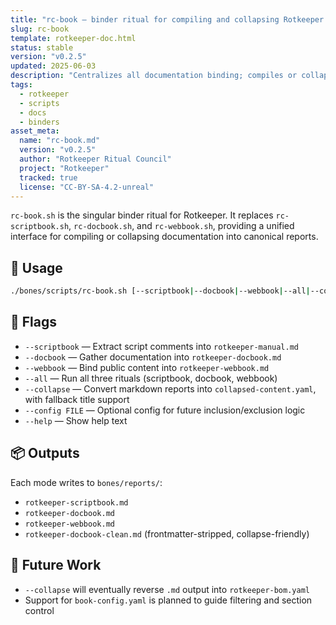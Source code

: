 ```yaml
---
title: "rc-book — binder ritual for compiling and collapsing Rotkeeper books"
slug: rc-book
template: rotkeeper-doc.html
status: stable
version: "v0.2.5"
updated: 2025-06-03
description: "Centralizes all documentation binding; compiles or collapses Rotkeeper books from markdown and script rituals."
tags:
  - rotkeeper
  - scripts
  - docs
  - binders
asset_meta:
  name: "rc-book.md"
  version: "v0.2.5"
  author: "Rotkeeper Ritual Council"
  project: "Rotkeeper"
  tracked: true
  license: "CC-BY-SA-4.2-unreal"
---
```


`rc-book.sh` is the singular binder ritual for Rotkeeper. It replaces `rc-scriptbook.sh`, `rc-docbook.sh`, and `rc-webbook.sh`, providing a unified interface for compiling or collapsing documentation into canonical reports.

## 🧰 Usage

```bash
./bones/scripts/rc-book.sh [--scriptbook|--docbook|--webbook|--all|--collapse] [--config FILE]
```

## 🧾 Flags

- `--scriptbook` — Extract script comments into `rotkeeper-manual.md`
- `--docbook` — Gather documentation into `rotkeeper-docbook.md`
- `--webbook` — Bind public content into `rotkeeper-webbook.md`
- `--all` — Run all three rituals (scriptbook, docbook, webbook)
- `--collapse` — Convert markdown reports into `collapsed-content.yaml`, with fallback title support
- `--config FILE` — Optional config for future inclusion/exclusion logic
- `--help` — Show help text

## 📦 Outputs

Each mode writes to `bones/reports/`:

- `rotkeeper-scriptbook.md`
- `rotkeeper-docbook.md`
- `rotkeeper-webbook.md`
- `rotkeeper-docbook-clean.md` (frontmatter-stripped, collapse-friendly)

## 🔮 Future Work

- `--collapse` will eventually reverse `.md` output into `rotkeeper-bom.yaml`
- Support for `book-config.yaml` is planned to guide filtering and section control